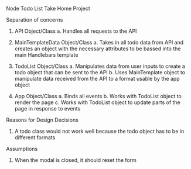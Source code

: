Node Todo List Take Home Project

Separation of concerns

1. API Object/Class
  a. Handles all requests to the API

2. MainTemplateData Object/Class
  a. Takes in all todo data from API and creates an object with the necessary attributes to be bassed into the main Handlebars template

3. TodoList Object/Class
  a. Manipulates data from user inputs to create a todo object that can be sent to the API
  b. Uses MainTemplate object to manipulate data received from the API to a format usable by the app object 

4. App Object/Class
  a. Binds all events
  b. Works with TodoList object to render the page
  c. Works with TodoList object to update parts of the page in response to events

Reasons for Design Decisions
1. A todo class would not work well because the todo object has to be in different formats

Assumptions
1. When the modal is closed, it should reset the form

